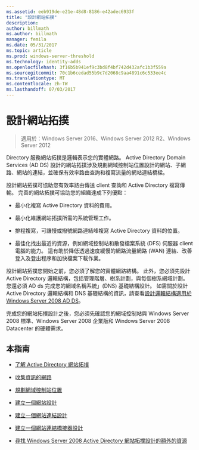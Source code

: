 ```yaml
---
ms.assetid: eeb919de-e21e-48d8-8186-e42adec6933f
title: "設計網站拓撲"
description: 
author: billmath
ms.author: billmath
manager: femila
ms.date: 05/31/2017
ms.topic: article
ms.prod: windows-server-threshold
ms.technology: identity-adds
ms.openlocfilehash: 3f16b5b941ef9c3bd8f4bf742d432afc1b3f559a
ms.sourcegitcommit: 70c1b6cedad55b9c7d2068c9aa4891c6c533ee4c
ms.translationtype: MT
ms.contentlocale: zh-TW
ms.lasthandoff: 07/03/2017
---
```

# <a name="designing-the-site-topology"></a>設計網站拓撲

>適用於：Windows Server 2016、Windows Server 2012 R2、Windows Server 2012

Directory 服務網站拓撲是邏輯表示您的實體網路。 Active Directory Domain Services (AD DS) 設計的網站拓撲涉及規劃網域控制站位置設計的網站、子網路、網站的連結，並確保有效率路由查詢和複寫流量的網站連結橋樑。  
  
設計網站拓撲可協助您有效率路由傳送 client 查詢和 Active Directory 複寫傳輸。 完善的網站拓撲可協助您的組織達成下列優點：  
  
-   最小化複寫 Active Directory 資料的費用。  
  
-   最小化維護網站拓撲所需的系統管理工作。  
  
-   排程複寫，可讓慢或撥號網路連結峰複寫 Active Directory 資料的位置。  
  
-   最佳化找出最近的資源，例如網域控制站和散發檔案系統 (DFS) 伺服器 client 電腦的能力。 這有助於降低透過速度緩慢的網路流量網路 (WAN) 連結、改善登入及登出程序和加快檔案下載作業。  
  
設計網站拓撲您開始之前，您必須了解您的實體網路結構。 此外，您必須先設計 Active Directory 邏輯結構，包括管理階層、樹系計劃，與每個樹系網域計劃。 您還必須 AD ds 完成您的網域名稱系統」(DNS) 基礎結構設計。 如需關於設計 Active Directory 邏輯結構和 DNS 基礎結構的資訊，請查看[設計邏輯結構適用於 Windows Server 2008 AD DS](https://technet.microsoft.com/library/cc770806.aspx)。  
  
完成您的網站拓撲設計之後，您必須先確認您的網域控制站與 Windows Server 2008 標準、Windows Server 2008 企業版和 Windows Server 2008 Datacenter 的硬體需求。  
  
## <a name="in-this-guide"></a>本指南  
  
-   [了解 Active Directory 網站拓撲](../../ad-ds/plan/Understanding-Active-Directory-Site-Topology.md)  
  
-   [收集資訊的網路](../../ad-ds/plan/Collecting-Network-Information.md)  
  
-   [規劃網域控制站位置](../../ad-ds/plan/Planning-Domain-Controller-Placement.md)  
  
-   [建立一個網站設計](../../ad-ds/plan/Creating-a-Site-Design.md)  
  
-   [建立一個網站連結設計](../../ad-ds/plan/Creating-a-Site-Link-Design.md)  
  
-   [建立一個網站連結橋接器設計](../../ad-ds/plan/Creating-a-Site-Link-Bridge-Design.md)  
  
-   [尋找 Windows Server 2008 Active Directory 網站拓撲設計的額外的資源](../../ad-ds/plan/Finding-Additional-Resources-for-Windows-Server-2008-Active-Directory-Site-Topology-Design.md)  
  


